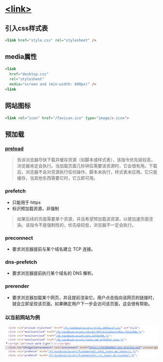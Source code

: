 # [\<link>](https://developer.mozilla.org/en-US/docs/Web/HTML/Element/link)

## 引入css样式表

```html
<link href="style.css" rel="stylesheet" />
```

## media属性

```html
<link
  href="desktop.css"
  rel="stylesheet"
  media="screen and (min-width: 600px)" />
<link
```

## 网站图标

```html
<link rel="icon" href="/favicon.ico" type="image/x-icon">
```

## 预加载

### [preload](https://developer.mozilla.org/en-US/docs/Web/HTML/Attributes/rel/preload)

> <link rel="preload">告诉浏览器尽快下载并缓存资源（如脚本或样式表），该指令优先级较高，浏览器肯定会执行。当加载页面几秒钟后需要该资源时，它会很有用。下载后，浏览器不会对资源执行任何操作，脚本未执行，样式表未应用。它只是缓存，当其他东西需要它时，它立即可用。

### prefetch

* 只能用于 https
* 标识预加载资源，非强制

> 如果后续的页面需要某个资源，并且希望预加载该资源，以便加速页面渲染。该指令不是强制性的，优先级较低，浏览器不一定会执行。

### preconnect

* 要求浏览器提前与某个域名建立 TCP 连接。

### dns-prefetch

* 要求浏览器提前执行某个域名的 DNS 解析。

### prerender

* 要求浏览器加载某个网页，并且提前渲染它。用户点击指向该网页的链接时，就会立即呈现该页面。如果确定用户下一步会访问该页面，这会很有帮助。


### 以当前网站为例

![image-20230805155801407](assets/image-20230805155801407.png)
